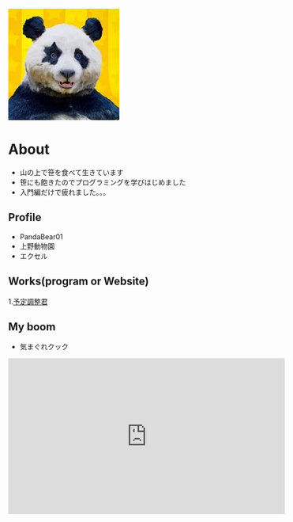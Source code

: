 ![プロフィール写真！](star.jpg)

# About
- 山の上で笹を食べて生きています  
- 笹にも飽きたのでプログラミングを学びはじめました  
- 入門編だけで疲れました。。。  

## Profile
- PandaBear01  
- 上野動物園  
- エクセル  

## Works(program or Website)
1.[予定調整君](https://young-lake-67718.herokuapp.com/)

## My boom
- 気まぐれクック
<iframe width="560" height="315" src="https://www.youtube.com/embed/Tkv_Pgg25ng" frameborder="0" allow="accelerometer; autoplay; encrypted-media; gyroscope; picture-in-picture" allowfullscreen></iframe>
